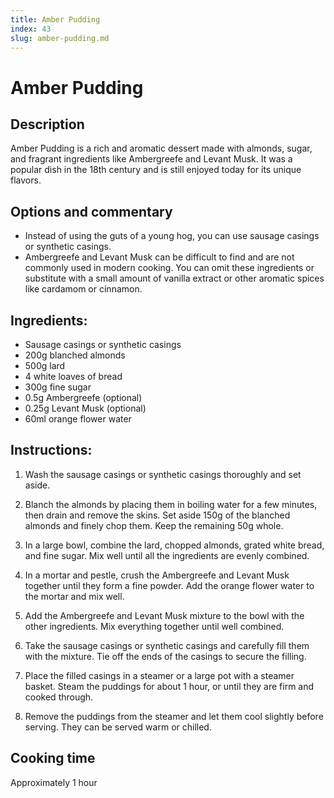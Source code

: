 ```yaml
---
title: Amber Pudding
index: 43
slug: amber-pudding.md
---
```


# Amber Pudding

## Description
Amber Pudding is a rich and aromatic dessert made with almonds, sugar, and fragrant ingredients like Ambergreefe and Levant Musk. It was a popular dish in the 18th century and is still enjoyed today for its unique flavors.

## Options and commentary
- Instead of using the guts of a young hog, you can use sausage casings or synthetic casings.
- Ambergreefe and Levant Musk can be difficult to find and are not commonly used in modern cooking. You can omit these ingredients or substitute with a small amount of vanilla extract or other aromatic spices like cardamom or cinnamon.

## Ingredients:
- Sausage casings or synthetic casings
- 200g blanched almonds
- 500g lard
- 4 white loaves of bread
- 300g fine sugar
- 0.5g Ambergreefe (optional)
- 0.25g Levant Musk (optional)
- 60ml orange flower water

## Instructions:
1. Wash the sausage casings or synthetic casings thoroughly and set aside.

2. Blanch the almonds by placing them in boiling water for a few minutes, then drain and remove the skins. Set aside 150g of the blanched almonds and finely chop them. Keep the remaining 50g whole.

3. In a large bowl, combine the lard, chopped almonds, grated white bread, and fine sugar. Mix well until all the ingredients are evenly combined.

4. In a mortar and pestle, crush the Ambergreefe and Levant Musk together until they form a fine powder. Add the orange flower water to the mortar and mix well.

5. Add the Ambergreefe and Levant Musk mixture to the bowl with the other ingredients. Mix everything together until well combined.

6. Take the sausage casings or synthetic casings and carefully fill them with the mixture. Tie off the ends of the casings to secure the filling.

7. Place the filled casings in a steamer or a large pot with a steamer basket. Steam the puddings for about 1 hour, or until they are firm and cooked through.

8. Remove the puddings from the steamer and let them cool slightly before serving. They can be served warm or chilled.

## Cooking time
Approximately 1 hour